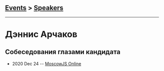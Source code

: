 ## [Events](../README.md) > [Speakers](../speakers.md)
---

# Дэннис Арчаков

## Собеседования глазами кандидата
- 2020 Dec 24 -- [MoscowJS Online](https://www.youtube.com/watch?v=-hXPLdphL88)    
